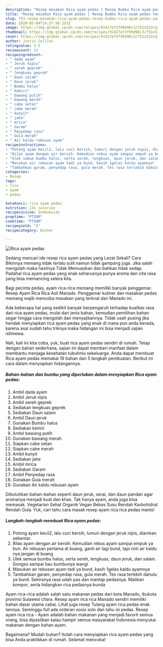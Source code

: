 ```yaml
---
description: "Resep masakan Rica ayam pedas | Resep Bumbu Rica ayam pedas Yang Sempurna"
title: "Resep masakan Rica ayam pedas | Resep Bumbu Rica ayam pedas Yang Sempurna"
slug: 753-resep-masakan-rica-ayam-pedas-resep-bumbu-rica-ayam-pedas-yang-sempurna
date: 2020-05-04T14:37:50.251Z
image: https://img-global.cpcdn.com/recipes/91427ef3f99d96c3/751x532cq70/rica-ayam-pedas-foto-resep-utama.jpg
thumbnail: https://img-global.cpcdn.com/recipes/91427ef3f99d96c3/751x532cq70/rica-ayam-pedas-foto-resep-utama.jpg
cover: https://img-global.cpcdn.com/recipes/91427ef3f99d96c3/751x532cq70/rica-ayam-pedas-foto-resep-utama.jpg
author: Justin Collins
ratingvalue: 3.5
reviewcount: 13
recipeingredient:
- " dada ayam"
- " Jeruk nipis"
- " sereh geprek"
- " lengkuas geprek"
- " Daun salam"
- " Daun jeruk"
- " Bumbu halus"
- " kemiri"
- " bawang putih"
- " bawang merah"
- " cabe setan"
- " cabe merah"
- " kunyit"
- " jahe"
- " mrica"
- " Garam"
- " Penyedap rasa"
- " Gula merah"
- " Air kaldu rebusan ayam"
recipeinstructions:
- "Potong ayam kecil2, lalu cuci bersih, lumuri dengan jeruk nipis, diamkan sebentar."
- "Bilas ayam dengan air bersih. Kemudian rebus ayam sampai empuk ya bun. Air rebusan pertama di buang, ganti air lagi bund, tapi nnti air kaldu nya jangan di buang"
- "Ulek semua bumbu halus, serta sereh, lengkuas, daun jeruk, dan salam. Gongso sampai bau bumbunya wangi"
- "Masukan air rebusan ayam tadi ya bund, kasih 1gelas kaldu ayamnya"
- "Tambahkan garam, penyedap rasa, gula merah. Tes rasa terlebih dahulu ya bund. Sekiranya rasa udah pas dan mantap pedasnya. Matikan kompor, serta hidangkan rica pedasnya bunda"
categories:
- Resep
tags:
- rica
- ayam
- pedas

katakunci: rica ayam pedas 
nutrition: 131 calories
recipecuisine: Indonesian
preptime: "PT39M"
cooktime: "PT58M"
recipeyield: "2"
recipecategory: Dinner

---
```



![Rica ayam pedas](https://img-global.cpcdn.com/recipes/91427ef3f99d96c3/751x532cq70/rica-ayam-pedas-foto-resep-utama.jpg)

Sedang mencari ide resep rica ayam pedas yang Lezat Sekali? Cara Bikinnya memang tidak terlalu sulit namun tidak gampang juga. Jika salah mengolah maka hasilnya Tidak Memuaskan dan bahkan tidak sedap. Padahal rica ayam pedas yang enak seharusnya punya aroma dan cita rasa yang bisa memancing selera kita.

Bagi pecinta pedas, ayam rica-rica memang memiliki banyak penggemar. Resep Ayam Rica Rica Asli Manado. Penggemar kuliner dan masakan pedas memang wajib mencoba masakan yang terknal dari Manado ini.

Ada beberapa hal yang sedikit banyak berpengaruh terhadap kualitas rasa dari rica ayam pedas, mulai dari jenis bahan, kemudian pemilihan bahan segar hingga cara mengolah dan menyajikannya. Tidak usah pusing jika hendak menyiapkan rica ayam pedas yang enak di mana pun anda berada, karena asal sudah tahu triknya maka hidangan ini bisa menjadi sajian istimewa.


Nah, kali ini kita coba, yuk, buat rica ayam pedas sendiri di rumah. Tetap dengan bahan sederhana, sajian ini dapat memberi manfaat dalam membantu menjaga kesehatan tubuhmu sekeluarga. Anda dapat membuat Rica ayam pedas memakai 19 bahan dan 5 langkah pembuatan. Berikut ini cara dalam menyiapkan hidangannya.

<!--inarticleads1-->

##### Bahan-bahan dan bumbu yang diperlukan dalam menyiapkan Rica ayam pedas:

1. Ambil  dada ayam
1. Ambil  Jeruk nipis
1. Ambil  sereh geprek
1. Sediakan  lengkuas geprek
1. Sediakan  Daun salam
1. Ambil  Daun jeruk
1. Gunakan  Bumbu halus
1. Sediakan  kemiri
1. Ambil  bawang putih
1. Gunakan  bawang merah
1. Siapkan  cabe setan
1. Siapkan  cabe merah
1. Ambil  kunyit
1. Sediakan  jahe
1. Ambil  mrica
1. Sediakan  Garam
1. Ambil  Penyedap rasa
1. Gunakan  Gula merah
1. Gunakan  Air kaldu rebusan ayam


Dibutuhkan bahan-bahan seperti daun jeruk, serai, dan daun pandan agar aromanya menjadi kuat dan khas. Tak hanya ayam, anda juga bisa memasak. Vegetarian Sehat Organik Vegan Bebas Susu Rendah Karbohidrat Rendah Gula. Yuk, cari tahu cara masak resep ayam rica rica pedas manis! 

<!--inarticleads2-->

##### Langkah-langkah membuat Rica ayam pedas:

1. Potong ayam kecil2, lalu cuci bersih, lumuri dengan jeruk nipis, diamkan sebentar.
1. Bilas ayam dengan air bersih. Kemudian rebus ayam sampai empuk ya bun. Air rebusan pertama di buang, ganti air lagi bund, tapi nnti air kaldu nya jangan di buang
1. Ulek semua bumbu halus, serta sereh, lengkuas, daun jeruk, dan salam. Gongso sampai bau bumbunya wangi
1. Masukan air rebusan ayam tadi ya bund, kasih 1gelas kaldu ayamnya
1. Tambahkan garam, penyedap rasa, gula merah. Tes rasa terlebih dahulu ya bund. Sekiranya rasa udah pas dan mantap pedasnya. Matikan kompor, serta hidangkan rica pedasnya bunda


Ayam rica-rica adalah salah satu makanan pedas dari kota Manado, ibukota provinsi Sulawesi Utara. Resep ayam rica rica Manado sendiri memiliki bahan dasar utama cabai. Lihat juga resep Tulang ayam rica pedas enak lainnya. Seminggu full ada orderan sosis solo dan tahu isi pedas. Resep ayam rica rica - Ayam adalah bahan makanan yang menjadi favorit semua orang, bisa dipastikan kalau hampir semua masyarakat Indonesia menyukai makanan dengan bahan ayam. 

Bagaimana? Mudah bukan? Itulah cara menyiapkan rica ayam pedas yang bisa Anda praktikkan di rumah. Selamat mencoba!
